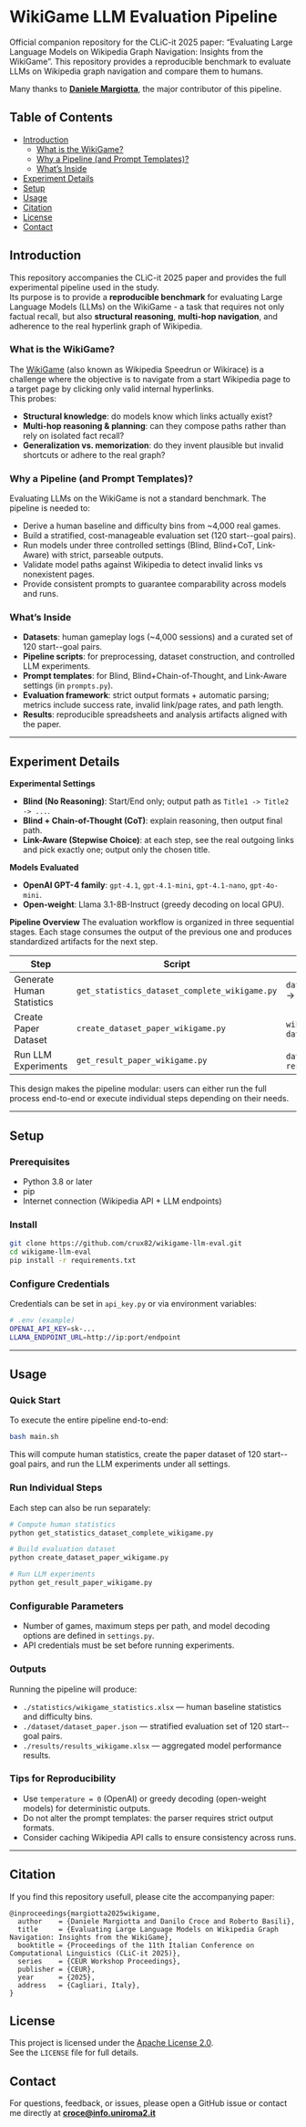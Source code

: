 # WikiGame LLM Evaluation Pipeline

Official companion repository for the CLiC-it 2025 paper:
“Evaluating Large Language Models on Wikipedia Graph Navigation: Insights from the WikiGame”.
This repository provides a reproducible benchmark to evaluate LLMs on Wikipedia graph navigation and compare them to humans.

Many thanks to [**Daniele Margiotta**](https://scholar.google.it/citations?user=3lyUOPgAAAAJ&hl=it), the major contributor of this pipeline.

## Table of Contents
- [Introduction](#introduction)
  - [What is the WikiGame?](#what-is-the-wikigame)
  - [Why a Pipeline (and Prompt Templates)?](#why-a-pipeline-and-prompt-templates)
  - [What’s Inside](#whats-inside)
- [Experiment Details](#experiment-details)
- [Setup](#setup)
- [Usage](#usage)
- [Citation](#citation)
- [License](#license)
- [Contact](#contact)

## Introduction
This repository accompanies the CLiC-it 2025 paper and provides the full experimental pipeline used in the study.  
Its purpose is to provide a **reproducible benchmark** for evaluating Large Language Models (LLMs) on the WikiGame - a task that requires not only factual recall, but also **structural reasoning**, **multi-hop navigation**, and adherence to the real hyperlink graph of Wikipedia.


### What is the WikiGame?
The [WikiGame](https://www.thewikigame.com/) (also known as Wikipedia Speedrun or Wikirace) is a challenge where the objective is to navigate from a start Wikipedia page to a target page by clicking only valid internal hyperlinks.  
This probes:
- **Structural knowledge**: do models know which links actually exist?
- **Multi-hop reasoning & planning**: can they compose paths rather than rely on isolated fact recall?
- **Generalization vs. memorization**: do they invent plausible but invalid shortcuts or adhere to the real graph?

### Why a Pipeline (and Prompt Templates)?
Evaluating LLMs on the WikiGame is not a standard benchmark. The pipeline is needed to:
- Derive a human baseline and difficulty bins from ~4,000 real games.
- Build a stratified, cost-manageable evaluation set (120 start--goal pairs).
- Run models under three controlled settings (Blind, Blind+CoT, Link-Aware) with strict, parseable outputs.
- Validate model paths against Wikipedia to detect invalid links vs nonexistent pages.
- Provide consistent prompts to guarantee comparability across models and runs.

### What’s Inside
- **Datasets**: human gameplay logs (~4,000 sessions) and a curated set of 120 start--goal pairs.
- **Pipeline scripts**: for preprocessing, dataset construction, and controlled LLM experiments.
- **Prompt templates**: for Blind, Blind+Chain-of-Thought, and Link-Aware settings (in `prompts.py`).
- **Evaluation framework**: strict output formats + automatic parsing; metrics include success rate, invalid link/page rates, and path length.
- **Results**: reproducible spreadsheets and analysis artifacts aligned with the paper.

---

## Experiment Details

**Experimental Settings**
- **Blind (No Reasoning)**: Start/End only; output path as `Title1 -> Title2 -> ...`.
- **Blind + Chain-of-Thought (CoT)**: explain reasoning, then output final path.
- **Link-Aware (Stepwise Choice)**: at each step, see the real outgoing links and pick exactly one; output only the chosen title.

**Models Evaluated**
- **OpenAI GPT-4 family**: `gpt-4.1`, `gpt-4.1-mini`, `gpt-4.1-nano`, `gpt-4o-mini`.
- **Open-weight**: Llama 3.1-8B-Instruct (greedy decoding on local GPU).

**Pipeline Overview**
The evaluation workflow is organized in three sequential stages. Each stage consumes the output of the previous one and produces standardized artifacts for the next step.

| Step                      | Script                                   | Input → Output                              |
|---------------------------|------------------------------------------|---------------------------------------------|
| Generate Human Statistics | `get_statistics_dataset_complete_wikigame.py` | `dataset_wiki_game_complete.json` → `wikigame_statistics.xlsx` |
| Create Paper Dataset      | `create_dataset_paper_wikigame.py`       | `wikigame_statistics.xlsx` → `dataset_paper.json` |
| Run LLM Experiments       | `get_result_paper_wikigame.py`           | `dataset_paper.json` → `results_wikigame.xlsx` |

This design makes the pipeline modular: users can either run the full process end-to-end or execute individual steps depending on their needs.

---

## Setup

### Prerequisites
- Python 3.8 or later
- pip
- Internet connection (Wikipedia API + LLM endpoints)

### Install
```bash
git clone https://github.com/crux82/wikigame-llm-eval.git
cd wikigame-llm-eval
pip install -r requirements.txt
```

### Configure Credentials
Credentials can be set in `api_key.py` or via environment variables:

```bash
# .env (example)
OPENAI_API_KEY=sk-...
LLAMA_ENDPOINT_URL=http://ip:port/endpoint
```
---

## Usage

### Quick Start
To execute the entire pipeline end-to-end:
```bash
bash main.sh
```
This will compute human statistics, create the paper dataset of 120 start--goal pairs, and run the LLM experiments under all settings.

### Run Individual Steps
Each step can also be run separately:
```bash
# Compute human statistics
python get_statistics_dataset_complete_wikigame.py

# Build evaluation dataset
python create_dataset_paper_wikigame.py

# Run LLM experiments
python get_result_paper_wikigame.py
```

### Configurable Parameters
- Number of games, maximum steps per path, and model decoding options are defined in `settings.py`.
- API credentials must be set before running experiments.

### Outputs
Running the pipeline will produce:
- `./statistics/wikigame_statistics.xlsx` — human baseline statistics and difficulty bins.
- `./dataset/dataset_paper.json` — stratified evaluation set of 120 start--goal pairs.
- `./results/results_wikigame.xlsx` — aggregated model performance results.

### Tips for Reproducibility
- Use `temperature = 0` (OpenAI) or greedy decoding (open-weight models) for deterministic outputs.
- Do not alter the prompt templates: the parser requires strict output formats.
- Consider caching Wikipedia API calls to ensure consistency across runs.

---

## Citation
If you find this repository usefull, please cite the accompanying paper:
```
@inproceedings{margiotta2025wikigame,
  author    = {Daniele Margiotta and Danilo Croce and Roberto Basili},
  title     = {Evaluating Large Language Models on Wikipedia Graph Navigation: Insights from the WikiGame},
  booktitle = {Proceedings of the 11th Italian Conference on Computational Linguistics (CLiC-it 2025)},
  series    = {CEUR Workshop Proceedings},
  publisher = {CEUR},
  year      = {2025},
  address   = {Cagliari, Italy},
}
```

## License
This project is licensed under the [Apache License 2.0](https://www.apache.org/licenses/LICENSE-2.0).  
See the `LICENSE` file for full details.

## Contact
For questions, feedback, or issues, please open a GitHub issue or contact me directly at **croce@info.uniroma2.it**
